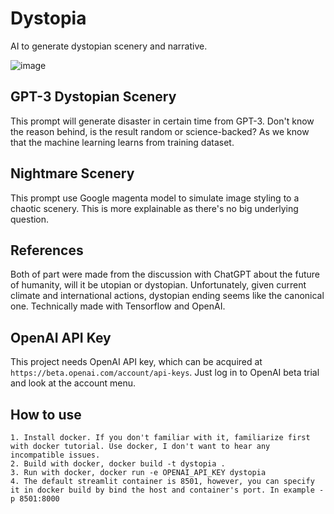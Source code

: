 # Dystopia
AI to generate dystopian scenery and narrative.

![image](https://user-images.githubusercontent.com/29100316/208242832-acf10267-9cfa-4e08-b432-8de103574ee5.png)


## GPT-3 Dystopian Scenery

This prompt will generate disaster in certain time from GPT-3. Don't know the reason behind, is the result random or science-backed? As we know that the machine learning learns from training dataset. 

## Nightmare Scenery

This prompt use Google magenta model to simulate image styling to a chaotic scenery. This is more explainable as there's no big underlying question. 

## References

Both of part were made from the discussion with ChatGPT about the future of humanity, will it be utopian or dystopian. Unfortunately, given current climate and international actions, dystopian ending seems like the canonical one. Technically made with Tensorflow and OpenAI.

## OpenAI API Key

This project needs OpenAI API key, which can be acquired at `https://beta.openai.com/account/api-keys`. Just log in to OpenAI beta trial and look at the account menu.

## How to use
```
1. Install docker. If you don't familiar with it, familiarize first with docker tutorial. Use docker, I don't want to hear any incompatible issues.
2. Build with docker, docker build -t dystopia .
3. Run with docker, docker run -e OPENAI_API_KEY dystopia
4. The default streamlit container is 8501, however, you can specify it in docker build by bind the host and container's port. In example -p 8501:8000
```
